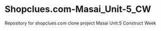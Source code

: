 # Shopclues.com-Masai_Unit-5_CW
Repository for shopclues.com clone project Masai Unit:5 Construct Week 

